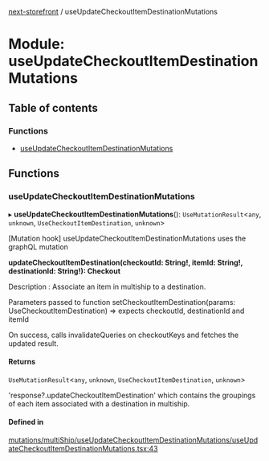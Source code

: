 [next-storefront](../README.md) / useUpdateCheckoutItemDestinationMutations

# Module: useUpdateCheckoutItemDestinationMutations

## Table of contents

### Functions

- [useUpdateCheckoutItemDestinationMutations](useUpdateCheckoutItemDestinationMutations.md#useupdatecheckoutitemdestinationmutations)

## Functions

### useUpdateCheckoutItemDestinationMutations

▸ **useUpdateCheckoutItemDestinationMutations**(): `UseMutationResult`<`any`, `unknown`, `UseCheckoutItemDestination`, `unknown`\>

[Mutation hook] useUpdateCheckoutItemDestinationMutations uses the graphQL mutation

<b>updateCheckoutItemDestination(checkoutId: String!, itemId: String!, destinationId: String!): Checkout</b>

Description : Associate an item in multiship to a destination.

Parameters passed to function setCheckoutItemDestination(params: UseCheckoutItemDestination) => expects checkoutId, destinationId and itemId

On success, calls invalidateQueries on checkoutKeys and fetches the updated result.

#### Returns

`UseMutationResult`<`any`, `unknown`, `UseCheckoutItemDestination`, `unknown`\>

'response?.updateCheckoutItemDestination' which contains the groupings of each item associated with a destination in multiship.

#### Defined in

[mutations/multiShip/useUpdateCheckoutItemDestinationMutations/useUpdateCheckoutItemDestinationMutations.tsx:43](https://github.com/KiboSoftware/nextjs-storefront/blob/561a164/hooks/mutations/multiShip/useUpdateCheckoutItemDestinationMutations/useUpdateCheckoutItemDestinationMutations.tsx#L43)
